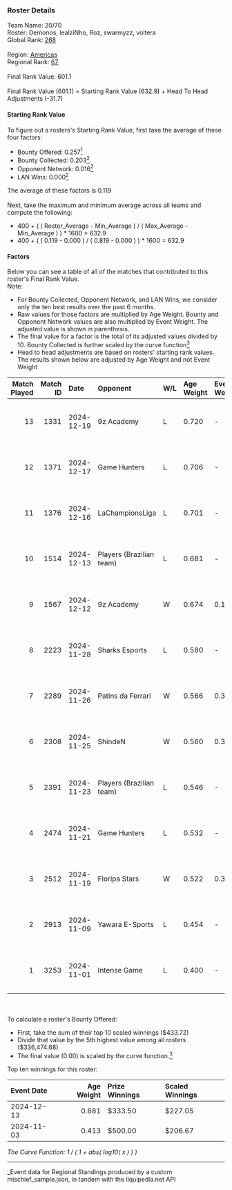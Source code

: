 ### Roster Details<br />
Team Name: 20/70<br />
Roster: Demonos, lealziNho, Roz, swarmyzz, voltera<br />
Global Rank: [268](../../standings_global_2025_03_01.md)<br />
<br />
Region: [Americas]( ../../standings_americas_2025_03_01.md)<br />
Regional Rank: [67]( ../../standings_americas_2025_03_01.md)<br />
<br />
Final Rank Value:  601.1<br />
<br />
Final Rank Value (601.1) = Starting Rank Value (632.9) + Head To Head Adjustments (-31.7)<br />

#### Starting Rank Value<br />
To figure out a rosters's Starting Rank Value, first take the average of these four factors:<br />
- Bounty Offered: 0.257[<sup>1</sup>](#table2)
- Bounty Collected: 0.203[<sup>2</sup>](#table1)
- Opponent Network: 0.016[<sup>2</sup>](#table1)
- LAN Wins: 0.000[<sup>2</sup>](#table1)

The average of these factors is 0.119<br />
<br />
Next, take the maximum and minimum average across all teams and compute the following:<br />
- 400 + ( ( Roster_Average - Min_Average ) / ( Max_Average - Min_Average ) ) * 1600 = 632.9
- 400 + ( ( 0.119 - 0.000 ) / ( 0.819 - 0.000 ) ) * 1600 = 632.9


#### Factors<br />
Below you can see a table of all of the matches that contributed to this roster's Final Rank Value.<br />
Note:<br />

- For Bounty Collected, Opponent Network, and LAN Wins, we consider only the ten best results over the past 6 months.
- Raw values for those factors are multiplied by Age Weight. Bounty and Opponent Network values are also multiplied by Event Weight. The adjusted value is shown in parenthesis.
- The final value for a factor is the total of its adjusted values divided by 10. Bounty Collected is further scaled by the curve function[<sup>3</sup>](#curveFunction)
- Head to head adjustments are based on rosters' starting rank values. The results shown below are adjusted by Age Weight and not Event Weight
<span id="table1"></span><br />


| Match Played | Match ID | Date       | Opponent                 | W/L | Age Weight | Event Weight | Bounty Collected | Opponent Network | LAN Wins  | H2H Adj. | Roster                                     |
| -: | -: | :- | :- | :- | :- | :- | :- | :- | :- | -: | :- |
|           13 |     1331 | 2024-12-19 | 9z Academy               | L   | 0.720      | -            | -                | -                | -         |   -10.44 | Demonos, lealziNho, Roz, swarmyzz, voltera |
|           12 |     1371 | 2024-12-17 | Game Hunters             | L   | 0.706      | -            | -                | -                | -         |    -8.45 | Demonos, lealziNho, Roz, swarmyzz, voltera |
|           11 |     1376 | 2024-12-16 | LaChampionsLiga          | L   | 0.701      | -            | -                | -                | -         |    -9.96 | Demonos, lealziNho, Roz, swarmyzz, voltera |
|           10 |     1514 | 2024-12-13 | Players (Brazilian team) | L   | 0.681      | -            | -                | -                | -         |    -7.14 | Demonos, lealziNho, Roz, swarmyzz, voltera |
|            9 |     1567 | 2024-12-12 | 9z Academy               | W   | 0.674      | 0.143        | 0.001 (0.000)    | 0.320 (0.031)    | 0 (0.000) |    11.06 | Demonos, lealziNho, Roz, swarmyzz, voltera |
|            8 |     2223 | 2024-11-28 | Sharks Esports           | L   | 0.580      | -            | -                | -                | -         |    -2.34 | Demonos, lealziNho, Roz, swarmyzz, voltera |
|            7 |     2289 | 2024-11-26 | Patins da Ferrari        | W   | 0.566      | 0.371        | 0.000 (0.000)    | 0.107 (0.022)    | 0 (0.000) |     6.11 | Demonos, lealziNho, Roz, swarmyzz, voltera |
|            6 |     2308 | 2024-11-25 | ShindeN                  | W   | 0.560      | 0.371        | 0.005 (0.001)    | 0.363 (0.075)    | 0 (0.000) |    10.78 | Demonos, lealziNho, Roz, swarmyzz, voltera |
|            5 |     2391 | 2024-11-23 | Players (Brazilian team) | L   | 0.546      | -            | -                | -                | -         |    -5.66 | Demonos, lealziNho, Roz, swarmyzz, voltera |
|            4 |     2474 | 2024-11-21 | Game Hunters             | L   | 0.532      | -            | -                | -                | -         |   -11.09 | Demonos, lealziNho, Roz, swarmyzz, voltera |
|            3 |     2512 | 2024-11-19 | Floripa Stars            | W   | 0.522      | 0.371        | 0.000 (0.000)    | 0.182 (0.035)    | 0 (0.000) |     7.81 | Demonos, lealziNho, Roz, swarmyzz, voltera |
|            2 |     2913 | 2024-11-09 | Yawara E-Sports          | L   | 0.454      | -            | -                | -                | -         |    -6.38 | Demonos, kln, proSHOW, Roz, voltera        |
|            1 |     3253 | 2024-11-01 | Intense Game             | L   | 0.400      | -            | -                | -                | -         |    -6.03 | Demonos, proSHOW, Roz, suNday, voltera     |

<br />
<span id="table2"></span><br />
To calculate a roster's Bounty Offered:<br />

- First, take the sum of their top 10 scaled winnings ($433.72)
- Divide that value by the 5th highest value among all rosters ($336,474.68)
- The final value (0.00) is scaled by the curve function.[<sup>3</sup>](#curveFunction)

Top ten winnings for this roster:<br />

| Event Date | Age Weight | Prize Winnings | Scaled Winnings |
| :- | -: | :- | :- |
| 2024-12-13 |      0.681 | $333.50        | $227.05         |
| 2024-11-03 |      0.413 | $500.00        | $206.67         |


<span id="curveFunction"></span>_The Curve Function: 1 / ( 1 + abs( log10( x ) ) )_<br />

---
_Event data for Regional Standings produced by a custom mischief_sample.json, in tandem with the liquipedia.net API<br />
